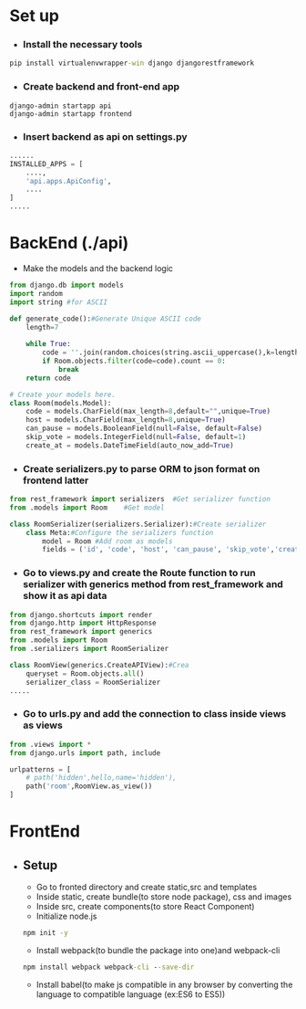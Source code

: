 # Set up
- ### Install the necessary tools
```bat
pip install virtualenvwrapper-win django djangorestframework
```
- ### Create backend and front-end app
```
django-admin startapp api
django-admin startapp frontend
```
- ### Insert backend as api on settings.py
```py
......
INSTALLED_APPS = [
    ....,
    'api.apps.ApiConfig',
    ....
]
.....
```

# BackEnd (./api)
-   Make the models and the backend logic
```py
from django.db import models
import random
import string #for ASCII

def generate_code():#Generate Unique ASCII code
    length=7
    
    while True:
        code = ''.join(random.choices(string.ascii_uppercase(),k=length))
        if Room.objects.filter(code=code).count == 0:
            break
    return code

# Create your models here.
class Room(models.Model):
    code = models.CharField(max_length=8,default="",unique=True)
    host = models.CharField(max_length=8,unique=True)
    can_pause = models.BooleanField(null=False, default=False)
    skip_vote = models.IntegerField(null=False, default=1)
    create_at = models.DateTimeField(auto_now_add=True)
```

- ### Create serializers.py to parse ORM to json format on frontend latter
```py
from rest_framework import serializers  #Get serializer function
from .models import Room    #Get model

class RoomSerializer(serializers.Serializer):#Create serializer
    class Meta:#Configure the serializers function
        model = Room #Add room as models
        fields = ('id', 'code', 'host', 'can_pause', 'skip_vote','create_at')#Create tuples of table column based on Models you created
```

- ### Go to views.py and create the Route function to run serializer with generics method from rest_framework and show it as api data
```py
from django.shortcuts import render
from django.http import HttpResponse
from rest_framework import generics
from .models import Room
from .serializers import RoomSerializer

class RoomView(generics.CreateAPIView):#Crea
    queryset = Room.objects.all()
    serializer_class = RoomSerializer
.....
```

- ### Go to urls.py and add the connection to class inside views as views
```py
from .views import *
from django.urls import path, include

urlpatterns = [
    # path('hidden',hello,name='hidden'),
    path('room',RoomView.as_view())
]
```

# FrontEnd
- ## Setup
    -  Go to fronted directory and create static,src and templates
    -  Inside static, create bundle(to store node package), css and images
    -  Inside src, create components(to store React Component)
    - Initialize node.js
    ```cmd
    npm init -y
    ```
    - Install webpack(to bundle the package into one)and webpack-cli
    ```cmd
    npm install webpack webpack-cli --save-dir
    ```
    - Install babel(to make js compatible in any browser by converting the language to compatible language (ex:ES6 to ES5))
